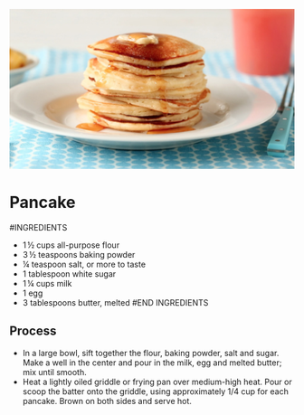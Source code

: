 ![](pancake.jpg)
# Pancake

#INGREDIENTS
- 1 ½ cups all-purpose flour
- 3 ½ teaspoons baking powder
- ¼ teaspoon salt, or more to taste
- 1 tablespoon white sugar
- 1 ¼ cups milk
- 1 egg
- 3 tablespoons butter, melted
#END INGREDIENTS

## Process
- In a large bowl, sift together the flour, baking powder, salt and sugar. Make a well in the center and pour in the milk, egg and melted butter; mix until smooth.
- Heat a lightly oiled griddle or frying pan over medium-high heat. Pour or scoop the batter onto the griddle, using approximately 1/4 cup for each pancake. Brown on both sides and serve hot.


